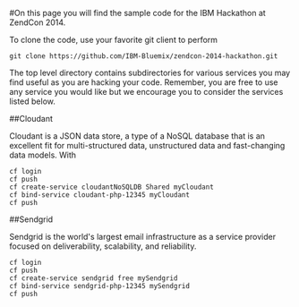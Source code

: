 #On this page you will find the sample code for the IBM Hackathon at ZendCon 2014. 

To clone the code, use your favorite git client to perform

```
git clone https://github.com/IBM-Bluemix/zendcon-2014-hackathon.git
```

The top level directory contains subdirectories for various services you may find useful as you are hacking your code. Remember, you are free to use any service you would like but we encourage you to consider the services listed below.

##Cloudant

Cloudant is a JSON data store, a type of a NoSQL database that is an excellent fit for multi-structured data, unstructured data and fast-changing data models. With 

```
cf login
cf push
cf create-service cloudantNoSQLDB Shared myCloudant
cf bind-service cloudant-php-12345 myCloudant
cf push
```

##Sendgrid

Sendgrid is the world's largest email infrastructure as a service provider focused on deliverability, scalability, and reliability. 

```
cf login
cf push
cf create-service sendgrid free mySendgrid
cf bind-service sendgrid-php-12345 mySendgrid
cf push
```
